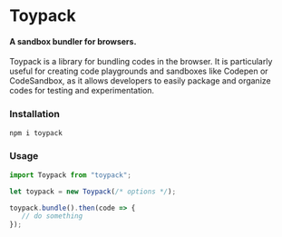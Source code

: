 # Toypack
#### A sandbox bundler for browsers.

Toypack is a library for bundling codes in the browser. It is particularly useful for creating code playgrounds and sandboxes like Codepen or CodeSandbox, as it allows developers to easily package and organize codes for testing and experimentation.

### Installation
```bash
npm i toypack
```

### Usage
```js
import Toypack from "toypack";

let toypack = new Toypack(/* options */);

toypack.bundle().then(code => {
   // do something
});
```